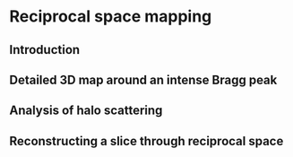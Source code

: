 # Reciprocal space mapping

## Introduction

## Detailed 3D map around an intense Bragg peak

## Analysis of halo scattering

## Reconstructing a slice through reciprocal space
